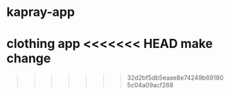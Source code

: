 # kapray-app
clothing app
<<<<<<< HEAD
make change
=======



>>>>>>> 32d2bf5db5eaae8e74249b691805c04a09acf268
